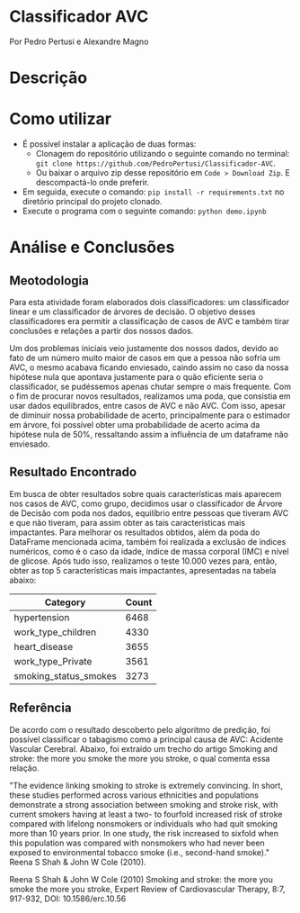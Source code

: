 # Classificador AVC
Por Pedro Pertusi e Alexandre Magno

# Descrição

# Como utilizar
* É possível instalar a aplicação de duas formas:
  - Clonagem do repositório utilizando o seguinte comando no terminal: `git clone https://github.com/PedroPertusi/Classificador-AVC`.
  - Ou baixar o arquivo zip desse repositório em `Code > Download Zip`. E descompactá-lo onde preferir.
* Em seguida, execute o comando: `pip install -r requirements.txt` no diretório principal do projeto clonado.
* Execute o programa com o seguinte comando: `python demo.ipynb`

# Análise e Conclusões

## Meotodologia

Para esta atividade foram elaborados dois classificadores: um classificador linear e um classificador de árvores de decisão. O objetivo desses classificadores era permitir a classificação de casos de AVC e também tirar conclusões e relações a partir dos nossos dados.

Um dos problemas iniciais veio justamente dos nossos dados, devido ao fato de um número muito maior de casos em que a pessoa não sofria um AVC, o mesmo acabava ficando enviesado, caindo assim no caso da nossa hipótese nula que apontava justamente para o quão eficiente seria o classificador, se pudéssemos apenas chutar sempre o mais frequente. Com o fim de procurar novos resultados, realizamos uma poda, que consistia em usar dados equilibrados, entre casos de AVC e não AVC. Com isso, apesar de diminuir nossa probabilidade de acerto, principalmente para o estimador em árvore, foi possível obter uma probabilidade de acerto acima da hipótese nula de 50%, ressaltando assim a influência de um dataframe não enviesado.

## Resultado Encontrado

Em busca de obter resultados sobre quais características mais aparecem nos casos de AVC, como grupo, decidimos usar o classificador de Árvore de Decisão com poda nos dados, equilíbrio entre pessoas que tiveram AVC e que não tiveram, para assim obter as tais características mais impactantes. Para melhorar os resultados obtidos, além da poda do DataFrame mencionada acima, também foi realizada a exclusão de índices numéricos, como é o caso da idade, índice de massa corporal (IMC) e nível de glicose. Após tudo isso, realizamos o teste 10.000 vezes para, então, obter as top 5 características mais impactantes, apresentadas na tabela abaixo:

| Category                | Count |
|-------------------------|-------|
| hypertension             | 6468  |
| work_type_children       | 4330  |
| heart_disease            | 3655  |
| work_type_Private        | 3561  |
| smoking_status_smokes    | 3273  |


## Referência
De acordo com o resultado descoberto pelo algoritmo de predição, foi possível classificar o tabagismo como a principal causa de AVC: Acidente Vascular Cerebral. Abaixo, foi extraído um trecho do artigo Smoking and stroke: the more you smoke the more you stroke, o qual comenta essa relação.

"The evidence linking smoking to stroke is extremely convincing. In short, these studies performed across various ethnicities and populations demonstrate a strong association between smoking and stroke risk, with current smokers having at least a two- to fourfold increased risk of stroke compared with lifelong nonsmokers or individuals who had quit smoking more than 10 years prior. In one study, the risk increased to sixfold when this population was compared with nonsmokers who had never been exposed to environmental tobacco smoke (i.e., second-hand smoke)." Reena S Shah & John W Cole (2010).

Reena S Shah & John W Cole (2010) Smoking and stroke: the more you smoke the more you stroke, Expert Review of Cardiovascular Therapy, 8:7, 917-932, DOI: 10.1586/erc.10.56

